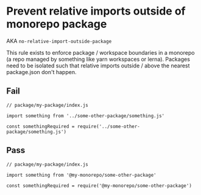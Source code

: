 # Prevent relative imports outside of monorepo package

AKA `no-relative-import-outside-package`

This rule exists to enforce package / workspace boundaries in a monorepo (a repo managed by something like yarn workspaces or lerna). Packages need to be isolated such that relative imports outside / above the nearest package.json don't happen.

## Fail

```
// package/my-package/index.js

import something from '../some-other-package/something.js'

const somethingRequired = require('../some-other-package/something.js')
```

## Pass

```
// package/my-package/index.js

import something from '@my-monorepo/some-other-package'

const somethingRequired = require('@my-monorepo/some-other-package')
```
